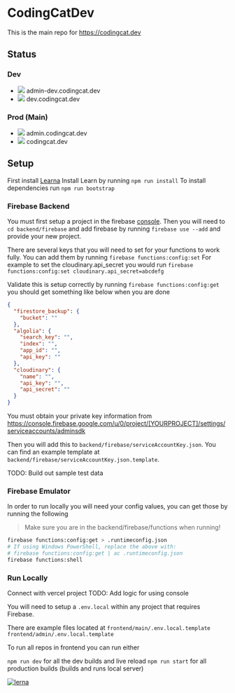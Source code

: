 # CodingCatDev

This is the main repo for https://codingcat.dev

## Status
### Dev
- ![](https://img.shields.io/github/deployments/CodingCatDev/codingcat.dev/Production%20%E2%80%93%20admin-dev-codingcat-dev) admin-dev.codingcat.dev
- ![](https://img.shields.io/github/deployments/CodingCatDev/codingcat.dev/Production%20%E2%80%93%20dev-codingcat-dev) dev.codingcat.dev
### Prod (Main)
- ![](https://img.shields.io/github/deployments/CodingCatDev/codingcat.dev/Production%20%E2%80%93%20admin-codingcat-dev) admin.codingcat.dev
- ![](https://img.shields.io/github/deployments/CodingCatDev/codingcat.dev/Production%20%E2%80%93%20codingcat-dev) codingcat.dev

## Setup

First install [Learna](https://lerna.js.org/)
Install Learn by running `npm run install`
To install dependencies run `npm run bootstrap`

### Firebase Backend

You must first setup a project in the firebase [console](https://console.firebase.google.com/).
Then you will need to `cd backend/firebase` and add firebase by running `firebase use --add` and provide your new project.

There are several keys that you will need to set for your functions to work fully.
You can add them by running `firebase functions:config:set`
For example to set the cloudinary.api_secret you would run `firebase functions:config:set cloudinary.api_secret=abcdefg`

Validate this is setup correctly by running `firebase functions:config:get` you should get something like below when you are done

```json
{
  "firestore_backup": {
    "bucket": ""
  },
  "algolia": {
    "search_key": "",
    "index": "",
    "app_id": "",
    "api_key": ""
  },
  "cloudinary": {
    "name": "",
    "api_key": "",
    "api_secret": ""
  }
}
```

You must obtain your private key information from
https://console.firebase.google.com/u/0/project/[YOURPROJECT]/settings/serviceaccounts/adminsdk

Then you will add this to `backend/firebase/serviceAccountKey.json`.
You can find an example template at `backend/firebase/serviceAccountKey.json.template`.

TODO: Build out sample test data

### Firebase Emulator

In order to run locally you will need your config values, you can get those by running the following

> Make sure you are in the backend/firebase/functions when running!

```bash
firebase functions:config:get > .runtimeconfig.json
# If using Windows PowerShell, replace the above with:
# firebase functions:config:get | ac .runtimeconfig.json
firebase functions:shell
```

### Run Locally

Connect with vercel project
TODO: Add logic for using console

You will need to setup a `.env.local` within any project that requires Firebase.

There are example files located at
`frontend/main/.env.local.template`
`frontend/admin/.env.local.template`

To run all repos in frontend you can run either

`npm run dev` for all the dev builds and live reload
`npm run start` for all production builds (builds and runs local server)

[![lerna](https://img.shields.io/badge/maintained%20with-lerna-cc00ff.svg)](https://lerna.js.org/)